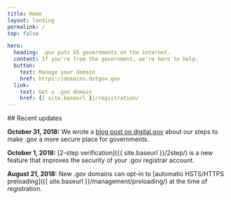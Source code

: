```yaml
---
title: Home
layout: landing
permalink: /
top: false

hero:
  heading: .gov puts US governments on the internet.
  content: If you're from the government, we're here to help.
  button:
    text: Manage your domain
    href: https://domains.dotgov.gov
  link:
    text: Get a .gov domain
    href: {{ site.baseurl }}/registration/
---
```


<section class="usa-section">
  <div class="usa-grid usa-content">
<div class="usa-width-one-third">
## Recent updates
</div>

<div class="usa-width-two-thirds">

**October 31, 2018:** We wrote a [blog post on digital.gov](https://digital.gov/2018/10/29/gsa-steps-up-security-for-dotgov/) about our steps to make .gov a more secure place for governments.

**October 1, 2018:** [2-step verification]({{ site.baseurl }}/2step/) is a new feature that improves the security of your .gov registrar account.

**August 21, 2018:** New .gov domains can opt-in to [automatic HSTS/HTTPS preloading]({{ site.baseurl }}/management/preloading/) at the time of registration.
</div>
</div>
</section>
